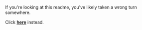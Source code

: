 If you're looking at this readme, you've likely taken a wrong turn somewhere.

Click [**here**](https://shivendrashukla.com) instead.
